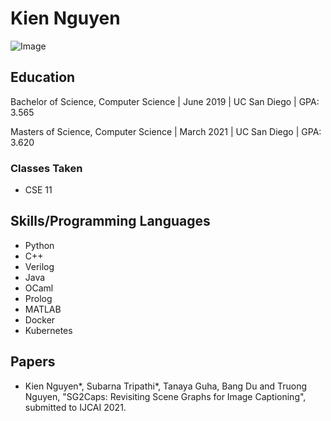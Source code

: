 # Kien Nguyen
![Image](https://media-exp1.licdn.com/dms/image/C5603AQF0ysplGOAogg/profile-displayphoto-shrink_200_200/0/1539146453215?e=1616630400&v=beta&t=RYlwD--6DlKR01vq3C0EJji8TV9CLmUYOM9dEPKf6C8)

## Education

Bachelor of Science, Computer Science | June 2019	| UC San Diego | GPA: 3.565


Masters of Science, Computer Science | March 2021	| UC San Diego | GPA: 3.620

### Classes Taken
 - CSE 11

## Skills/Programming Languages
- Python
- C++
- Verilog
- Java
- OCaml
- Prolog
- MATLAB
- Docker
- Kubernetes

## Papers
- Kien Nguyen*, Subarna Tripathi*, Tanaya Guha, Bang Du and Truong Nguyen, "SG2Caps:  Revisiting Scene Graphs for Image Captioning", submitted to IJCAI 2021.




